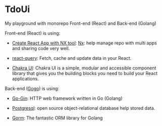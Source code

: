 # TdoUi

My playground with monorepo Front-end (React) and Back-end (Golang)

Front-end (React) is using:
- [Create React App with NX tool](https://nx.dev/react-tutorial/01-create-application): [Nx](https://nx.dev): help manage repo with multi apps and sharing code very well.

- [react-query](https://react-query.tanstack.com/): Fetch, cache and update data in your React.

- [Chakra UI](https://chakra-ui.com/): Chakra UI is a simple, modular and accessible component library that gives you the building blocks you need to build your React applications.

Back-end ([Gogo](https://github.com/trung051093/gogo)) is using:

- [Go-Gin](https://github.com/gin-gonic/gin): HTTP web framework written in Go (Golang)

- [Postgresql](https://www.postgresql.org/): open source object-relational database help stored data.

- [Gorm](https://gorm.io/index.html): The fantastic ORM library for Golang
